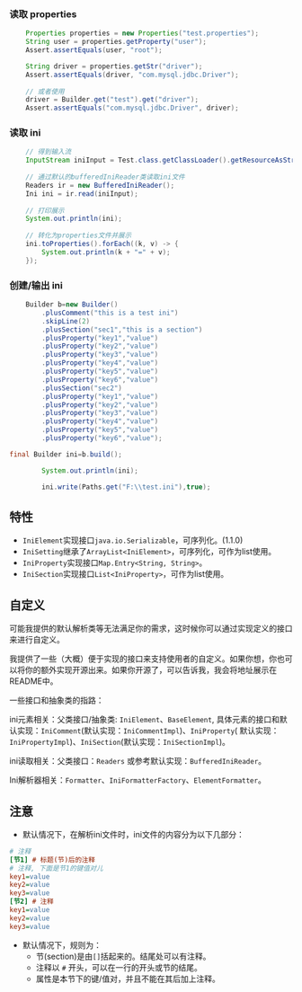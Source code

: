 ### 读取 properties

```java
    Properties properties = new Properties("test.properties");
    String user = properties.getProperty("user");
    Assert.assertEquals(user, "root");

    String driver = properties.getStr("driver");
    Assert.assertEquals(driver, "com.mysql.jdbc.Driver");
    
    // 或者使用
    driver = Builder.get("test").get("driver");
    Assert.assertEquals("com.mysql.jdbc.Driver", driver);
```

### 读取 ini

```java
    // 得到输入流
    InputStream iniInput = Test.class.getClassLoader().getResourceAsStream("test.ini");
    
    // 通过默认的bufferedIniReader类读取ini文件
    Readers ir = new BufferedIniReader();
    Ini ini = ir.read(iniInput);
    
    // 打印展示
    System.out.println(ini);
    
    // 转化为properties文件并展示
    ini.toProperties().forEach((k, v) -> {
        System.out.println(k + "=" + v);
    });
```

### 创建/输出 ini

```java
    Builder b=new Builder()
        .plusComment("this is a test ini")
        .skipLine(2)
        .plusSection("sec1","this is a section")
        .plusProperty("key1","value")
        .plusProperty("key2","value")
        .plusProperty("key3","value")
        .plusProperty("key4","value")
        .plusProperty("key5","value")
        .plusProperty("key6","value")
        .plusSection("sec2")
        .plusProperty("key1","value")
        .plusProperty("key2","value")
        .plusProperty("key3","value")
        .plusProperty("key4","value")
        .plusProperty("key5","value")
        .plusProperty("key6","value");

final Builder ini=b.build();

        System.out.println(ini);

        ini.write(Paths.get("F:\\test.ini"),true);
```

## 特性

* `IniElement`实现接口`java.io.Serializable`，可序列化。(1.1.0)
* `IniSetting`继承了`ArrayList<IniElement>`，可序列化，可作为list使用。
* `IniProperty`实现接口`Map.Entry<String, String>`。
* `IniSection`实现接口`List<IniProperty>`，可作为list使用。

## 自定义

可能我提供的默认解析类等无法满足你的需求，这时候你可以通过实现定义的接口来进行自定义。

我提供了一些（大概）便于实现的接口来支持使用者的自定义。如果你想，你也可以将你的额外实现开源出来。如果你开源了，可以告诉我，我会将地址展示在README中。

一些接口和抽象类的指路：

ini元素相关：父类接口/抽象类: `IniElement`、`BaseElement`, 具体元素的接口和默认实现：`IniComment`(默认实现：`IniCommentImpl`)、`IniProperty`(
默认实现：`IniPropertyImpl`)、`IniSection`(默认实现：`IniSectionImpl`)。

ini读取相关：父类接口：`Readers` 或参考默认实现：`BufferedIniReader`。

Ini解析器相关：`Formatter`、`IniFormatterFactory`、`ElementFormatter`。

## 注意

- 默认情况下，在解析ini文件时，ini文件的内容分为以下几部分：

```ini
# 注释
[节1] # 标题(节)后的注释
# 注释, 下面是节1的键值对儿
key1=value
key2=value
key3=value
[节2] # 注释
key1=value
key2=value
key3=value
```

- 默认情况下，规则为：
    - 节(section)是由`[]`括起来的。结尾处可以有注释。
    - 注释以 `#` 开头，可以在一行的开头或节的结尾。
    - 属性是本节下的键/值对，并且不能在其后加上注释。